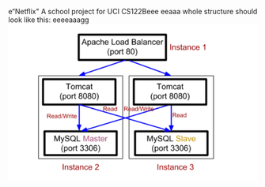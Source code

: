 e“Netflix"
A school project for UCI CS122Beee
eeaaa
whole structure should look like this:
eeeeaaagg
![image](https://github.com/cxk123/-Netflix-CS122B/blob/master/images/struture.PNG)
